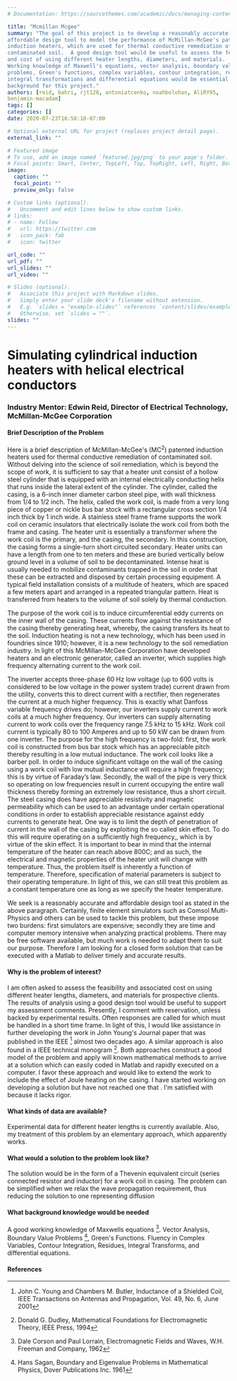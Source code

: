 ```yaml
---
# Documentation: https://sourcethemes.com/academic/docs/managing-content/

title: "Mcmillan Mcgee"
summary: "The goal of this project is to develop a reasonably accurate and
affordable design tool to model the performance of McMillan-McGee's patented
induction heaters, which are used for thermal conductive remediation of
contaminated soil.  A good design tool would be useful to assess the feasibility
and cost of using different heater lengths, diameters, and materials. 
Working knowledge of Maxwell's equations, vector analysis, boundary value
problems, Green's functions, complex variables, contour integration, residues,
integral transformations and differential equations would be essential
background for this project."
authors: [reid, bahri, rjt128, antoniatcenko, noahbolohan, AliRY95,
benjamin-macadam]
tags: []
categories: []
date: 2020-07-23T16:58:18-07:00

# Optional external URL for project (replaces project detail page).
external_link: ""

# Featured image
# To use, add an image named `featured.jpg/png` to your page's folder.
# Focal points: Smart, Center, TopLeft, Top, TopRight, Left, Right, BottomLeft, Bottom, BottomRight.
image:
  caption: ""
  focal_point: ""
  preview_only: false

# Custom links (optional).
#   Uncomment and edit lines below to show custom links.
# links:
# - name: Follow
#   url: https://twitter.com
#   icon_pack: fab
#   icon: twitter

url_code: ""
url_pdf: ""
url_slides: ""
url_video: ""

# Slides (optional).
#   Associate this project with Markdown slides.
#   Simply enter your slide deck's filename without extension.
#   E.g. `slides = "example-slides"` references `content/slides/example-slides.md`.
#   Otherwise, set `slides = ""`.
slides: ""
---
```



#  Simulating cylindrical induction heaters with helical electrical conductors

### Industry Mentor: Edwin Reid, Director of Electrical Technology, McMillan-McGee Corporation

#### Brief Description of the Problem

Here is a brief description of McMillan-McGee's (MC<sup>2</sup>) patented
induction heaters used for thermal conductive remediation of contaminated soil.
Without delving into the science of soil remediation, which is beyond the scope
of work, it is sufficient to say that a heater unit consist of a hollow steel
cylinder that is equipped with an internal electrically conducting helix that
runs inside the lateral extent of the cylinder.  The cylinder, called the
casing, is a 6-inch inner diameter carbon steel pipe, with wall thickness from
1/4 to 1/2 inch. The helix, called the work coil, is made from a very long piece
of copper or nickle bus bar stock with a rectangular cross section 1/4 inch
thick by 1 inch wide.  A stainless steel frame frame supports the work coil on
ceramic insulators that electrically isolate the work coil from both the frame
and casing.  The heater unit is essentially a transformer where the work coil is
the primary, and the casing, the secondary. In this construction, the casing
forms a single-turn short circuited secondary.  Heater units can have a length
from one to ten meters and these are buried vertically below ground level in a
volume of soil to be decontaminated.  Intense heat is usually needed to mobilize
contaminants trapped in the soil in order that these can be extracted and
disposed by certain processing equipment.  A typical field installation consists
of a multitude of heaters, which are spaced a few meters apart and arranged in a
repeated triangular pattern.  Heat is transferred from heaters to the volume of
soil solely by thermal conduction.

The purpose of the work coil is to induce circumferential eddy currents on the
inner wall of the casing.  These currents flow against the resistance of the
casing thereby generating heat, whereby, the casing transfers its heat  to the
soil.  Induction heating is not a new technology, which has been used in
foundries since 1910; however, it is a new technology to the soil remediation
industry.  In light of this McMillan-McGee Corporation have developed heaters
and an electronic generator, called an inverter, which supplies high frequency
alternating current to the work coil.

The inverter accepts three-phase 60 Hz low voltage (up to 600 volts is
considered to be low voltage in the power system trade) current drawn from the
utility, converts this to direct current with a rectifier, then regenerates the
current at a much higher frequency.  This is exactly what Danfoss variable
frequency drives do; however, our inverters supply current to work coils at a
much higher frequency.  Our inverters can supply alternating current to work
coils over the frequency range 7.5 kHz to 15 kHz.  Work coil current is
typically 80 to 100 Amperes and up to 50 kW can be drawn from one inverter.  The
purpose for the high frequency is two-fold: first, the work coil is constructed
from bus bar stock which has an appreciable pitch thereby resulting in a low
mutual inductance.  The work coil looks like a barber poll.  In order to induce
significant voltage on the wall of the casing using a work coil with low mutual
inductance will require a high frequency; this is by virtue of Faraday’s law.
Secondly, the wall of the pipe is very thick so operating on low frequencies
result in current occupying the entire wall thickness thereby forming an
extremely low resistance, thus a short circuit.  The steel casing does have
appreciable resistivity and magnetic permeability which can be used to an
advantage under certain operational conditions in order to establish appreciable
resistance against eddy currents to generate heat.  One way is to limit the
depth of penetration of current in the wall of the casing by exploiting the so
called skin effect.  To do this will require operating on a sufficiently high
frequency,, which is by virtue of the skin effect.  It is important to bear in
mind that the internal temperature of the heater can reach above 800C; and as
such, the electrical and magnetic properties of the heater unit will change with
temperature.  Thus, the problem itself is inherently a function of temperature.
Therefore, specification of material parameters is subject to their operating
temperature.  In light of this, we can still treat this problem as a constant
temperature one as long as we specify the heater temperature.

We seek is a reasonably accurate and affordable design tool as stated in the
above paragraph.  Certainly, finite element simulators such as Comsol
Multi-Physics and others can be used to tackle this problem, but these impose
two burdens: first simulators are expensive; secondly they are time and computer
memory intensive when analyzing practical problems.  There may be free software
available, but much work is needed to adapt them to suit our purpose.  Therefore
I am looking for a closed form solution that can be executed with a Matlab to
deliver timely and accurate results.

#### Why is the problem of interest?
I am often asked to assess the feasibility and associated cost on using
different heater lengths, diameters, and materials for prospective clients.  The
results of analysis using a good design tool would be useful to support my
assessment comments.  Presently, I comment with reservation, unless backed by
experimental results.  Often responses are called for which must be handled in a
short time frame.  In light of this, I would like assistance in further
developing the work in John Young's Journal paper that was published in the IEEE
[^1] almost two decades ago.  A similar approach is also found in a IEEE
technical monogram [^2]. Both approaches construct a good model of the problem
and apply will known mathematical methods to arrive at a solution which can
easily coded in Matlab and rapidly executed on a computer.     I favor these
approach and would like to extend the work to include the effect of Joule
heating on the casing.  I have started working on developing a solution but have
not reached one that .  I'm satisfied with because it lacks rigor.

#### What kinds of data are available?
Experimental data for different heater lengths is currently available.  Also, my
treatment of this problem by an elementary approach, which apparently works.

#### What would a solution to the problem look like?
The solution would be in the form of a Thevenin equivalent circuit (series
connected resistor and inductor) for a work coil in casing.  The problem can be
simplified when we relax the wave propagation requirement, thus reducing the
solution to one representing diffusion

#### What background knowledge would be needed
A good working knowledge of Maxwells equations [^3].  Vector Analysis, Boundary
Value Problems [^4], Green's Functions.  Fluency in Complex Variables, Contour
Integration,  Residues, Integral Transforms, and differential equations. 
 
#### References

[^1]: John C. Young and Chambers M. Butler, Inductance of a Shielded Coil, IEEE Transactions on Antennas and Propagation, Vol. 49, No. 6, June 2001
[^2]:  Donald G. Dudley, Mathematical Foundations for Electromagnetic Theory, IEEE Press,  1994
[^3]:  Dale Corson and Paul Lorrain, Electromagnetic Fields and Waves,  W.H. Freeman and Company, 1962
[^4]:  Hans Sagan, Boundary and Eigenvalue Problems in Mathematical Physics, Dover Publications Inc. 1961

